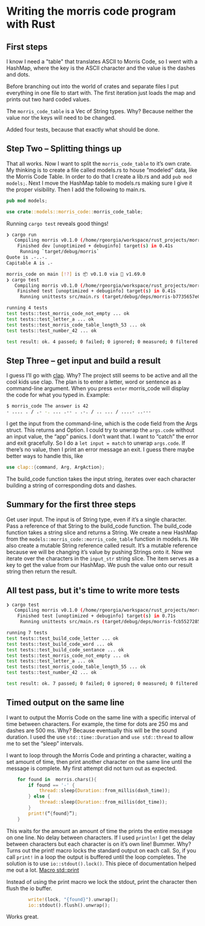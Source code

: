 # Writing the morris code program with Rust

## First steps

I know I need a "table" that translates ASCII to Morris Code, so I went with a HashMap, where the key is the ASCII character and the value is the dashes and dots. 

Before branching out into the world of crates and separate files I put everything in one file to start with. The first iteration just loads the map and prints out two hard coded values.

The `morris_code_table` is a Vec of String types. Why? Because neither the value nor the keys will need to be changed. 

Added four tests, because that exactly what should be done.

## Step Two – Splitting things up

That all works. Now I want to split the `morris_code_table` to it’s own crate. My thinking is to create a file called models.rs to house “modeled” data, like the Morris Code Table. In order to do that I create a lib.rs and add `pub mod models;`. Next I move the HashMap table to models.rs making sure I give it the proper visibility. Then I add the following to main.rs.

```rust
pub mod models;

use crate::models::morris_code::morris_code_table;
```

Running `cargo test` reveals good things!

```bash
❯ cargo run
   Compiling morris v0.1.0 (/home/rgeorgia/workspace/rust_projects/morris_code)
    Finished dev [unoptimized + debuginfo] target(s) in 0.41s
     Running `target/debug/morris`
Quote is .-..-.
Capitable A is .-

morris_code on main [!?] is 📦 v0.1.0 via 🦀 v1.69.0 
❯ cargo test
   Compiling morris v0.1.0 (/home/rgeorgia/workspace/rust_projects/morris_code)
    Finished test [unoptimized + debuginfo] target(s) in 0.41s
     Running unittests src/main.rs (target/debug/deps/morris-b7735657e06f6f52)

running 4 tests
test tests::test_morris_code_not_empty ... ok
test tests::test_letter_a ... ok
test tests::test_morris_code_table_length_53 ... ok
test tests::test_number_42 ... ok

test result: ok. 4 passed; 0 failed; 0 ignored; 0 measured; 0 filtered out; finished in 0.00s

```

## Step Three – get input and build a result

I guess I’ll go with [clap](https://docs.rs/clap/4.3.0/clap/). Why? The project still seems to be active and all the cool kids use clap.
The plan is to enter a letter, word or sentence as a command-line argument. When you press `enter` morris_code will display the code for what you typed in. Example:

```bash
$ morris_code The answer is 42
- .... . / .- -. ... .-- . .-. / .. ... / ....- ..---

```

I get the input from the command-line, which is the code field from the Args struct. This returns and Option. I could try to unwrap the `args.code` without an input value, the “app” panics. I don’t want that. I want to “catch” the error and exit gracefully. So I do a `let input = match` to unwrap `args.code`. If there’s no value, then I print an error message an exit. I guess there maybe better ways to handle this, like

```rust
use clap::{command, Arg, ArgAction};
```

The build_code function takes the input string, iterates over each character building a string of corresponding dots and dashes.

## Summary for the first three steps

Get user input. The input is of String type, even if it’s a single character. Pass a reference of that String to the build_code function. The build_code function takes a string slice and returns a String. We create a new HashMap from the `models::morris_code::morris_code_table` function in models.rs. We also create a mutable String reference called result. It’s a mutable reference because we will be changing it’s value by pushing Strings onto it. Now we iterate over the characters in the `input_str` string slice. The item serves as a key to get the value from our HashMap. We push the value onto our result string then return the result.

## All test pass, but it's time to write more tests

```bash
❯ cargo test
   Compiling morris v0.1.0 (/home/rgeorgia/workspace/rust_projects/morris_code)
    Finished test [unoptimized + debuginfo] target(s) in 0.71s
     Running unittests src/main.rs (target/debug/deps/morris-fcb5527285925d70)

running 7 tests
test tests::test_build_code_letter ... ok
test tests::test_build_code_word ... ok
test tests::test_build_code_sentance ... ok
test tests::test_morris_code_not_empty ... ok
test tests::test_letter_a ... ok
test tests::test_morris_code_table_length_55 ... ok
test tests::test_number_42 ... ok

test result: ok. 7 passed; 0 failed; 0 ignored; 0 measured; 0 filtered out; finished in 0.00s

```

## Timed output on the same line

I want to output the Morris Code on the same line with a specific interval of time between characters. For example, the time for dots are 250 ms and dashes are 500 ms. Why? Because eventually this will be the sound duration. I used the use `std::time::Duration` and `use std::thread` to allow me to set the “sleep” intervals. 

I want to loop through the Morris Code and printing a character, waiting a set amount of time, then print another character on the same line until the message is complete. My first attempt did not turn out as expected. 

```rust
    for found in  morris.chars(){
        if found == '-' {
            thread::sleep(Duration::from_millis(dash_time));
        } else {
            thread::sleep(Duration::from_millis(dot_time));
        }
        print!(“{found}”);
    }
```

This waits for the amount an amount of time the prints the entire message on one line. No delay between characters. If I used `println!` I get the delay between characters but each character is on it’s own line! Bummer. Why? Turns out the print! macro locks the standard output on each call. So, if you call `print!` in a loop the output is buffered until the loop completes. The solution is to use `io::stdout().lock()`. This piece of documentation helped me out a lot. [Macro std::print](https://doc.rust-lang.org/std/macro.print.html)

Instead of using the print macro we lock the stdout, print the character then flush the io buffer.

```rust
        write!(lock, "{found}").unwrap();
        io::stdout().flush().unwrap();
```

Works great.